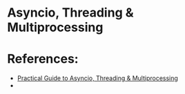 # Asyncio, Threading & Multiprocessing


# References:
- [Practical Guide to Asyncio, Threading & Multiprocessing](https://itnext.io/practical-guide-to-async-threading-multiprocessing-958e57d7bbb8)
- []()